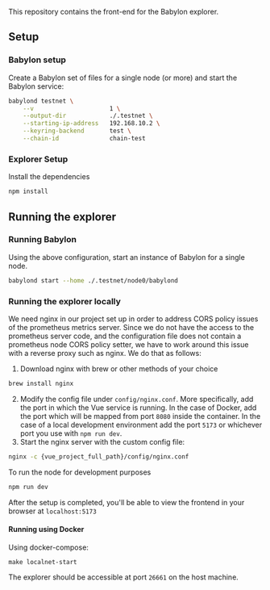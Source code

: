 This repository contains the front-end for the Babylon explorer.

## Setup

### Babylon setup

Create a Babylon set of files for a single node (or more) and start the Babylon service:
```bash
babylond testnet \
    --v                     1 \
    --output-dir            ./.testnet \
    --starting-ip-address   192.168.10.2 \
    --keyring-backend       test \
    --chain-id              chain-test
```

### Explorer Setup

Install the dependencies
```bash
npm install
```

## Running the explorer

### Running Babylon
Using the above configuration, start an instance of Babylon for a single node.
```bash
babylond start --home ./.testnet/node0/babylond
```

### Running the explorer locally

We need nginx in our project set up in order to address CORS policy
issues of the prometheus metrics server.
Since we do not have the access to the prometheus server code,
and the configuration file does not contain a prometheus node CORS
policy setter, we have to work around this issue with a reverse proxy
such as nginx. We do that as follows:

1. Download nginx with brew or other methods of your choice
```bash
brew install nginx
``` 
2. Modify the config file under `config/nginx.conf`. More specifically, add the
   port in which the Vue service is running. In the case of Docker, add the
   port which will be mapped from port `8080` inside the container. In the case
   of a local development environment add the port `5173` or whichever port you
   use with `npm run dev`.
3. Start the nginx server with the custom config file:
```bash
nginx -c {vue_project_full_path}/config/nginx.conf
```

To run the node for development purposes
```bash
npm run dev
```

After the setup is completed, you'll be able to view the frontend
in your browser at `localhost:5173`

#### Running using Docker

Using docker-compose:
```
make localnet-start
```

The explorer should be accessible at port `26661` on the host machine.
